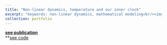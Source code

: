 ```yaml
---
title: "Non-linear dynamics, temperature and our inner clock"
excerpt: "keywords: non-linear dynamics, mathematical modeling<br/><img src='/images/neurospora1.png'>"
collection: portfolio
---
```


**[see publication](https://www.sciencedirect.com/science/article/pii/S2589004221013419)**<br> 
**[see code](https://github.com/cschmal/NC_Temp_Entrainment) <br> 